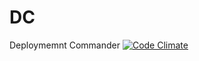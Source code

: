 DC
==

Deploymemnt Commander
[![Code Climate](https://codeclimate.com/github/Sjeanpierre/DC.png)](https://codeclimate.com/github/Sjeanpierre/DC)

